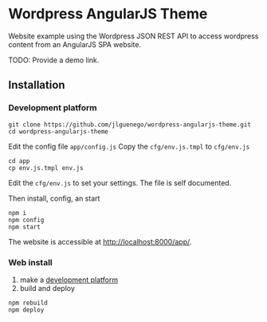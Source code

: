 Wordpress AngularJS Theme
=========================

Website example using the Wordpress JSON REST API to access wordpress content from an AngularJS SPA website.

TODO: Provide a demo link.

Installation
------------

### Development platform

```
git clone https://github.com/jlguenego/wordpress-angularjs-theme.git
cd wordpress-angularjs-theme
```

Edit the config file `app/config.js`
Copy the `cfg/env.js.tmpl` to `cfg/env.js`


```
cd app
cp env.js.tmpl env.js
```
Edit the `cfg/env.js` to set your settings. The file is self documented.

Then install, config, an start

```
npm i
npm config
npm start
```

The website is accessible at [http://localhost:8000/app/](http://localhost:8000/app/).




### Web install

1. make a [development platform](#development-platform)
2. build and deploy
```
npm rebuild
npm deploy
```

